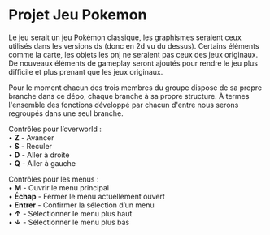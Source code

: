 # Projet Jeu Pokemon

Le jeu serait un jeu Pokémon classique, les graphismes seraient ceux utilisés dans les versions ds (donc en 2d vu du dessus). 
Certains éléments comme la carte, les objets les pnj ne seraient pas ceux des jeux originaux. 
De nouveaux éléments de gameplay seront ajoutés pour rendre le jeu plus difficile et plus prenant que les jeux originaux.

Pour le moment chacun des trois membres du groupe dispose de sa propre branche dans ce dépo, chaque branche à sa propre structure.
À termes l'ensemble des fonctions développé par chacun d'entre nous serons regroupés dans une seul branche.

Contrôles pour l’overworld :<br/>
• **Z** - Avancer<br/>
• **S** - Reculer<br/>
• **D** - Aller à droite<br/>
• **Q** - Aller à gauche<br/>


Contrôles pour les menus :<br/>
• **M** - Ouvrir le menu principal<br/>
• **Échap** - Fermer le menu actuellement ouvert<br/>
• **Entrer** - Confirmer la sélection d’un menu<br/>
• **↑** - Sélectionner le menu plus haut<br/>
• **↓** - Sélectionner le menu plus bas<br/>
